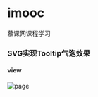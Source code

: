 # imooc
慕课网课程学习

### SVG实现Tooltip气泡效果

#### view

![page](http://oigrj4b52.bkt.clouddn.com/image/github/imooc/svg%E5%AE%9E%E7%8E%B0tooltip%E6%B0%94%E6%B3%A1/FireShot%20Capture%202%20-%20Tooltip_%20-%20http___localhost_63342_imooc_SVG%25E5.png)